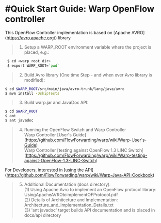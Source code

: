 #Quick Start Guide: Warp OpenFlow controller
====================================

This OpenFlow Controller implementation is based on [Apache AVRO] (https://avro.apache.org/) library

>1. Setup a WARP_ROOT environment variable where the project is placed, e.g.:
```bash
 $ cd <warp_root_dir>
 $ export WARP_ROOT=`pwd`
```

>2. Build Avro library (One time Step - and when ever Avro library is modified):
 ```bash
 $ cd $WARP_ROOT/src/main/java/avro-trunk/lang/java/avro
 $ mvn install -DskipTests
 ```

>3. Build warp.jar and JavaDoc API:
 ```bash
 $ cd $WARP_ROOT
 $ ant
 $ ant javadoc
 ```

>4. Running the OpenFlow Switch and Warp Controller<br/>
   Warp Controller [User's Guide] (https://github.com/FlowForwarding/warp/wiki/Warp-User's-Guide)<br/>
   Warp Controller [testing against OpenFlow 1.3 LINC Switch] (https://github.com/FlowForwarding/warp/wiki/Warp-testing-against-OpenFlow-1.3-LINC-Switch)<br/>

   For Developers, interested in [using the API] (https://github.com/FlowForwarding/warp/wiki/Warp-Java-API-Cookbook)<br/>

>5. Additional Documentation (docs directory):<br/>
     (1) Using Apache Avro to implement an OpenFlow protocol library: UsingApacheAVROtoimplementOFProtocol.pdf<br/>
     (2) Details of Architecture and Implementation: Architecture_and_Implementation_Details.txt<br/>
     (3) 'ant javadoc' target builds API documentation and is placed in docs/api directory<br/>
